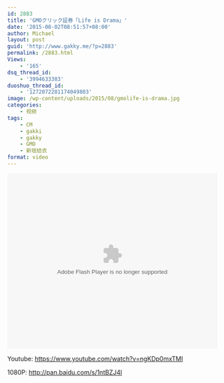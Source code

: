 ```yaml
---
id: 2883
title: 'GMOクリック証券「Life is Drama」'
date: '2015-08-02T08:51:57+08:00'
author: Michael
layout: post
guid: 'http://www.gakky.me/?p=2883'
permalink: /2883.html
Views:
    - '165'
dsq_thread_id:
    - '3994633383'
duoshuo_thread_id:
    - '1272072281174049803'
image: /wp-content/uploads/2015/08/gmolife-is-drama.jpg
categories:
    - 视频
tags:
    - CM
    - gakki
    - gakky
    - GMO
    - 新垣结衣
format: video
---
```


<embed height="400" src="http://www.tudou.com/v/UjOGn5hYFxQ/&bid=05&rpid=51229674&resourceId=51229674_05_05_99/v.swf" type="application/x-shockwave-flash" width="480"></embed>

Youtube: <https://www.youtube.com/watch?v=ngKDp0mxTMI>

1080P: <http://pan.baidu.com/s/1ntBZJ4l>